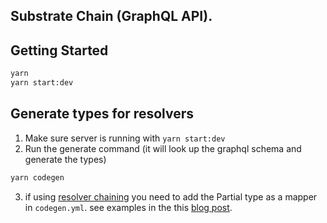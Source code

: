 ## Substrate Chain (GraphQL API).

## Getting Started

```sh
yarn
yarn start:dev
```

## Generate types for resolvers

1. Make sure server is running with `yarn start:dev`
2. Run the generate command (it will look up the graphql schema and generate the types)

```sh
yarn codegen
```

3. if using [resolver chaining](https://www.apollographql.com/docs/apollo-server/data/resolvers/#resolver-chains) you need to add the Partial type as a mapper in `codegen.yml`. see examples in the this [blog post](https://the-guild.dev/blog/better-type-safety-for-resolvers-with-graphql-codegen).
